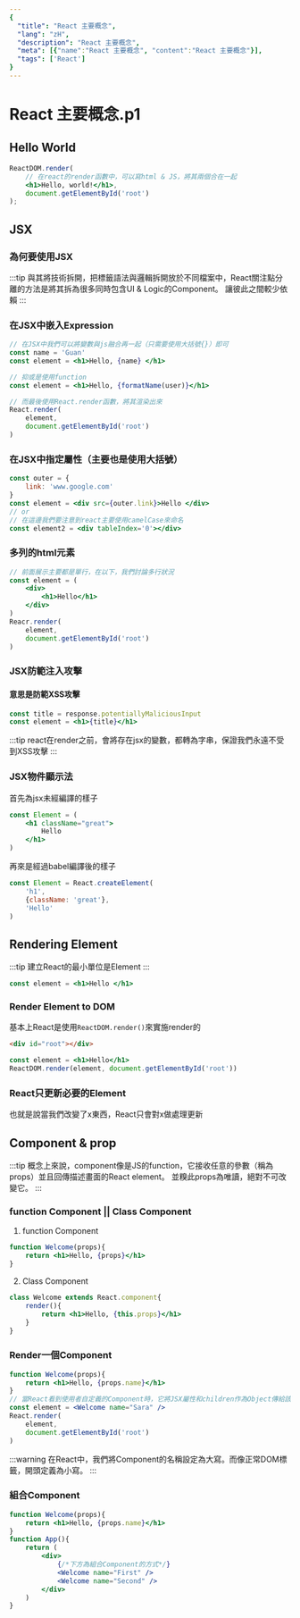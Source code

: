 ```yaml
---
{
  "title": "React 主要概念",
  "lang": "zH",
  "description": "React 主要概念",
  "meta": [{"name":"React 主要概念", "content":"React 主要概念"}],
  "tags": ['React']
}
---
```

# React 主要概念.p1
## Hello World
```jsx
ReactDOM.render(
    // 在react的render函數中，可以寫html & JS，將其兩個合在一起
    <h1>Hello, world!</h1>,
    document.getElementById('root')
);
```

## JSX
### 為何要使用JSX
:::tip
與其將技術拆開，把標籤語法與邏輯拆開放於不同檔案中，React關注點分離的方法是將其拆為很多同時包含UI & Logic的Component。
讓彼此之間較少依賴
:::

### 在JSX中嵌入Expression
```jsx
// 在JSX中我們可以將變數與js融合再一起（只需要使用大括號{}）即可
const name = 'Guan'
const element = <h1>Hello, {name} </h1>

// 抑或是使用function
const element = <h1>Hello, {formatName(user)}</h1>

// 而最後使用React.render函數，將其渲染出來
React.render(
    element,
    document.getElementById('root')
)
```

### 在JSX中指定屬性（主要也是使用大括號）
```jsx
const outer = {
    link: 'www.google.com'
}
const element = <div src={outer.link}>Hello </div>
// or
// 在這邊我們要注意到react主要使用camelCase來命名
const element2 = <div tableIndex='0'></div>
```

### 多列的html元素
```jsx
// 前面展示主要都是單行，在以下，我們討論多行狀況
const element = (
    <div>
        <h1>Hello</h1>
    </div>
)
Reacr.render(
    element,
    document.getElementById('root')
)
```

### JSX防範注入攻擊
#### 意思是防範XSS攻擊
```jsx
const title = response.potentiallyMaliciousInput
const element = <h1>{title}</h1>
```
:::tip
react在render之前，會將存在jsx的變數，都轉為字串，保證我們永遠不受到XSS攻擊
:::
### JSX物件顯示法
首先為jsx未經編譯的樣子
```jsx
const Element = (
    <h1 className="great">
        Hello
    </h1> 
)
```
再來是經過babel編譯後的樣子
```javascript
const Element = React.createElement(
    'h1',
    {className: 'great'},
    'Hello'
)
```

## Rendering Element
:::tip
建立React的最小單位是Element
:::
```jsx
const element = <h1>Hello </h1>
```

### Render Element to DOM
基本上React是使用`ReactDOM.render()`來實施render的
```html
<div id="root"></div>
```
```jsx
const element = <h1>Hello</h1>
ReactDOM.render(element, document.getElementById('root'))
```

### React只更新必要的Element
也就是說當我們改變了x東西，React只會對x做處理更新

## Component & prop
:::tip
概念上來說，component像是JS的function，它接收任意的參數（稱為props）並且回傳描述畫面的React element。
並糗此props為唯讀，絕對不可改變它。
:::
### function Component || Class Component
1. function Component
```jsx
function Welcome(props){
    return <h1>Hello, {props}</h1>
}
```
2. Class Component
```jsx
class Welcome extends React.component{
    render(){
        return <h1>Hello, {this.props}</h1>
    }
}
```

### Render一個Component
```jsx
function Welcome(props){
    return <h1>Hello, {props.name}</h1>
}
// 當React看到使用者自定義的Component時，它將JSX屬性和children作為Object傳給該component
const element = <Welcome name="Sara" />
React.render(
    element,
    document.getElementById('root')
)
```
:::warning
在React中，我們將Component的名稱設定為大寫。而像正常DOM標籤，開頭定義為小寫。
:::

### 組合Component
```jsx
function Welcome(props){
    return <h1>Hello, {props.name}</h1>
}
function App(){
    return (
        <div>
            {/*下方為組合Component的方式*/}
            <Welcome name="First" />
            <Welcome name="Second" />
        </div>
    )
}
```
